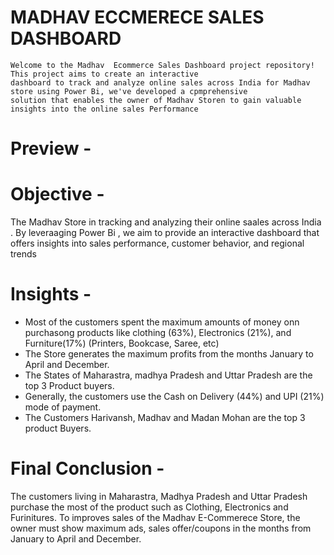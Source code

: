 #   MADHAV  ECCMERECE SALES DASHBOARD
    Welcome to the Madhav  Ecommerce Sales Dashboard project repository! This project aims to create an interactive 
    dashboard to track and analyze online sales across India for Madhav store using Power Bi, we've developed a cpmprehensive 
    solution that enables the owner of Madhav Storen to gain valuable insights into the online sales Performance 
    
# Preview -


# Objective -
   The Madhav Store in tracking and analyzing their online saales across India . By leveraaging Power Bi , we aim to 
   provide an interactive dashboard that offers insights into sales performance, customer behavior, and regional trends

# Insights -
  - Most of the customers spent the maximum amounts of money onn purchasong products like clothing (63%),
    Electronics (21%), and Furniture(17%) (Printers, Bookcase, Saree, etc)
 -  The Store generates the maximum profits from the months January to April and December.
 -  The States of Maharastra, madhya Pradesh and Uttar Pradesh are the top 3 Product buyers.
 -  Generally, the customers use the Cash on Delivery (44%) and UPI (21%)  mode of payment.
 -  The Customers Harivansh, Madhav and Madan Mohan are the top 3 product Buyers.

# Final Conclusion - 
   The customers living in Maharastra, Madhya Pradesh and Uttar Pradesh purchase the most of the product such as 
   Clothing, Electronics and Furinitures. To improves sales of the Madhav E-Commerece Store, the owner must show
   maximum ads, sales offer/coupons in the months from January to April and December.
   


  
